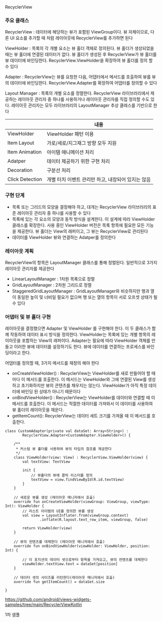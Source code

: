 RecyclerView

### 주요 클래스

RecyclerView : 데이터에 해당하는 뷰가 포함된 ViewGroup이다. 뷰 자체이므로, 다른 UI 요소를 추가할 때 처럼 레이아웃에 RecyclerView를 추가하면 된다

ViewHolder : 목록의 각 개별 요소는 뷰 홀더 객체로 정의된다. 뷰 홀더가 생성되었을 때는 뷰 홀더에 연결된 데이터가 없다. 뷰 홀더가 생성된 후 RecyclerView가 뷰 홀더를 뷰 데이터에 바인딩한다. RecyclerView.ViewHolder을 확장하여 뷰 홀더를 정의 할 수 있다 

Adapter : RecyclerView는 뷰를 요청한 다음, 어댑터에서 메서드를 호출하여 뷰를 뷰의 데이터에 바인딩한다. RecyclerView.Adapter를 확장하여 어댑터를 정의할 수 있다

Layout Manager : 목록의 개별 요소를 정렬한다. RecyclerView 라이브러리에서 제공하는 레이아웃 관리자 중 하나를 사용하거나 레이아웃 관리자를 직접 정의할 수도 있다. 레이아웃 관리자는 모두 라이브러리의 LayoutManager 추상 클래스를 기반으로 한다

|                 | 내용                                               |
| --------------- | -------------------------------------------------- |
| ViewHolder      | ViewHolder 패턴 이용                               |
| Item Layout     | 가로/세로/지그재그 방향 모두 지원                  |
| Item Animation  | 아이템 애니메이션 처리                             |
| Adatper         | 데이터 제공하기 위한 구현 처리                     |
| Decoration      | 구분선 처리                                        |
| Click Detection | 개별 터치 이벤트 관리만 하고, 내장되어 있지는 않음 |

### 구현 단계

- 목록 또는 그리드의 모양을 결정해야 하고, 대개는 RecyclerView 라이브러리의 표준 레이아웃 관리자 중 하나를 사용할 수 있다
- 목록에 있는 각 요소의 모양과 동작 방식을 설계한다. 이 설계에 따라 ViewHolder 클래스를 확장한다. 사용 중인 ViewHolder 버전은 목록 항목에 필요한 모든 기능을 제공한다. 뷰 홀더는 View의 래퍼이고, 그 뷰는 RecyclerView로 관리된다
- 데이터를 ViewHolder 뷰와 연결하는 Adatper를 정의한다

### 레이아웃 계획

RecyclerView의 항목은 LayoutManager 클래스를 통해 정렬된다. 일반적으로 3가지 레이아웃 관리자를 제공한다

- LinearLayoutManager : 1차원 목록으로 정렬
- GridLayoutManager : 2차원 그리드로 정렬
- StaggeredGridLayoutManager : GridLayoutManager와 비슷하지만 행과 열이 동일한 높이 및 너비일 필요가 없으며 행 또는 열의 항목이 서로 오프셋 상태가 될 수 있다

### 어댑터 및 뷰 홀더 구현

레이아웃을 결정했으면 Adapter 및 ViewHolder 를 구현해야 한다. 이 두 클래스가 함께 작동하여 데이터 표시 방식을 정의한다. ViewHolder는 목록에 있는 개별 항목의 레이아웃을 포함하는 View의 래퍼이다. Adapter는 필요에 따라 ViewHolder 객체를 만들고 이러한 뷰에 데이터를 설정하기도 한다. 뷰에 데이터를 연결하는 프로세스를 바인딩이라고 한다.

어댑터를 정의할 때, 3가지 메서드를 재정의 해야 한다

- onCreateViewHolder() : RecyclerView는 ViewHolder를 새로 만들어야 할 때마다 이 메서드를 호출한다. 이 메서드는 ViewHolder와 그에 연결된 View를 생성하고 초기화하지만 뷰의 콘텐츠를 채우지는 않는다. ViewHolder가 아직 특정 데이터에 바인딩 된 상태가 아니기 때문이다
- onBindViewHolder() : RecyclerView는 ViewHolder를 데이터와 연결할 때 이 메서드를 호출한다. 이 메서드는 적절한 데이터를 가져와서 이 데이터를 사용하여 뷰 홀더의 레이아웃을 채운다. 
- getItemCount(): RecyclerView는 데이터 세트 크기를 가져올 때 이 메서드를 호출한다. 

```
class CustomAdapter(private val dataSet: Array<String>) :
        RecyclerView.Adapter<CustomAdapter.ViewHolder>() {

    /**
     * 커스텀 뷰 홀더를 사용하여 뷰의 타입의 참조를 제공한다
     */
    class ViewHolder(view: View) : RecyclerView.ViewHolder(view) {
        val textView: TextView

        init {
            // 뷰홀더의 뷰에 클릭 리스터를 정의
            textView = view.findViewById(R.id.textView)
        }
    }

    // 새로운 뷰를 생성 (레이아웃 매니저에서 호출)
    override fun onCreateViewHolder(viewGroup: ViewGroup, viewType: Int): ViewHolder {
        // 리스트 아이템의 UI를 정의한 뷰를 생성
        val view = LayoutInflater.from(viewGroup.context)
                .inflate(R.layout.text_row_item, viewGroup, false)

        return ViewHolder(view)
    }

    // 뷰의 컨텐츠를 대체한다 (레이아웃 매니저에서 호출)
    override fun onBindViewHolder(viewHolder: ViewHolder, position: Int) {

        // 이 포지션의 데이터 셋으로부터 항목을 가져오고, 뷰의 컨텐츠를 대체한다
        viewHolder.textView.text = dataSet[position]
    }

    // 데이터 셋의 사이즈를 리턴한다(레이아웃 매니저에서 호출)
    override fun getItemCount() = dataSet.size

}
```











https://github.com/android/views-widgets-samples/tree/main/RecyclerViewKotlin

1차 샘플

